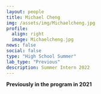 ```yaml
---
layout: people
title: Michael Cheng
img: /assets/img/Michaelcheng.jpg
profile:
  align: right
  image: Michaelcheng.jpg
news: false
social: false
type: "High School Summer"
lab_type: "Previous"
description: Summer Intern 2022
---
```


**Previously in the program in 2021**